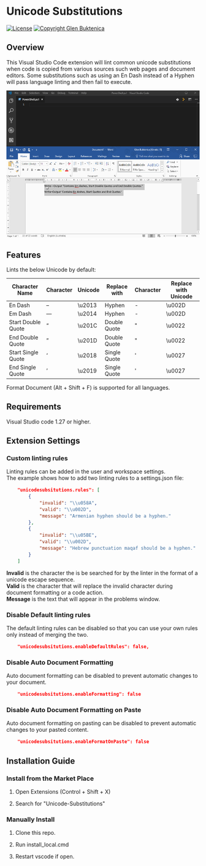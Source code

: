 # Unicode Substitutions

[![License](https://img.shields.io/badge/License-MIT-blue.svg)](https://opensource.org/licenses/MIT)
[![Copyright Glen Buktenica](https://img.shields.io/badge/Copyright-Glen_Buktenica-blue.svg)](http://buktenica.com)

## Overview

This Visual Studio Code extension will lint common unicode substitutions when code is copied from various sources such web pages and document editors. Some substitutions such as using an En Dash instead of a Hyphen will pass language linting and then fail to execute.

![Animation](/images/Animation.gif)

## Features

Lints the below Unicode by default:

| Character Name     | Character | Unicode | Replace with | Character | Replace with Unicode |
| ------------------ | --------- | ------- | ------------ | --------- | -------------------- |
| En Dash            | –         | \\u2013 | Hyphen       | -         | \\u002D              |
| Em Dash            | —         | \\u2014 | Hyphen       | -         | \\u002D              |
| Start Double Quote | “         | \\u201C | Double Quote | "         | \\u0022              |
| End Double Quote   | ”         | \\u201D | Double Quote | "         | \\u0022              |
| Start Single Quote | ‘         | \\u2018 | Single Quote | '         | \\u0027              |
| End Single Quote   | ’         | \\u2019 | Single Quote | '         | \\u0027              |

Format Document (Alt + Shift + F) is supported for all languages.

## Requirements

Visual Studio code 1.27 or higher.

## Extension Settings

### Custom linting rules

Linting rules can be added in the user and workspace settings.  
The example shows how to add two linting rules to a settings.json file:

```json
    "unicodesubsitutions.rules": [
        {
            "invalid": "\\u058A",
            "valid": "\\u002D",
            "message": "Armenian hyphen should be a hyphen."
        },
        {
            "invalid": "\\u05BE",
            "valid": "\\u002D",
            "message": "Hebrew punctuation maqaf should be a hyphen."
        }
    ]
```

**Invalid** is the character the is be searched for by the linter in the format of a unicode escape sequence.  
**Valid** is the character that will replace the invalid character during document formatting or a code action.  
**Message** is the text that will appear in the problems window.

### Disable Default linting rules

The default linting rules can be disabled so that you can use your own rules only instead of merging the two.

```json
    "unicodesubsitutions.enableDefaultRules": false,
```

### Disable Auto Document Formatting

Auto document formatting can be disabled to prevent automatic changes to your document.

```json
    "unicodesubsitutions.enableFormatting": false
```

### Disable Auto Document Formatting on Paste

Auto document formatting on pasting can be disabled to prevent automatic changes to your pasted content.

```json
    "unicodesubsitutions.enableFormatOnPaste": false
```

## Installation Guide

### Install from the Market Place

1. Open Extensions (Control + Shift + X)

1. Search for "Unicode-Substitutions"

### Manually Install

1. Clone this repo.

1. Run install_local.cmd

1. Restart vscode if open.